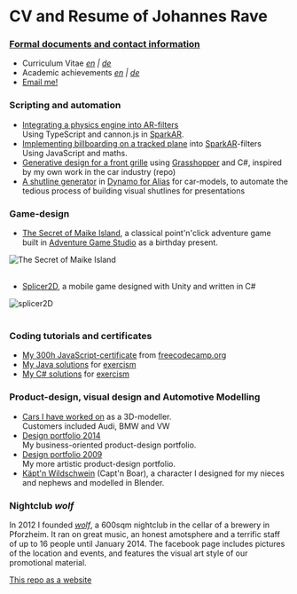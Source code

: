 # CV and Resume of Johannes Rave

### [Formal documents and contact information](./documents)

- Curriculum Vitae _[en]() \| [de]()_
- Academic achievements _[en]() \| [de]()_
- [Email me!](mailto:johannes.rave@gmail.com)

### Scripting and automation

- [Integrating a physics engine into AR-filters]()  
  Using TypeScript and cannon.js in [SparkAR](https://sparkar.facebook.com/ar-studio/).
- [Implementing billboarding on a tracked plane]() into [SparkAR](https://sparkar.facebook.com/ar-studio/)-filters  
  Using JavaScript and maths.
- [Generative design for a front grille](https://github.com/johannesrave/curriculum_vitae/tree/main/parametric_grille) using [Grasshopper](https://www.grasshopper3d.com/) and C#, inspired by my own work in the car industry (repo)
- [A shutline generator]() in [Dynamo for Alias](https://knowledge.autodesk.com/support/alias-products/learn-explore/caas/CloudHelp/cloudhelp/2019/ENU/Alias-Modeling/files/GUID-853BF189-CB9D-48C9-BF84-D4B62A4352C7-htm.html) for car-models, to automate the tedious process of building visual shutlines for presentations

### Game-design

- [The Secret of Maike Island](https://www.adventuregamestudio.co.uk/site/games/game/2517-the-secret-of-maike-island/), a classical point'n'click adventure game built in [Adventure Game Studio](https://www.adventuregamestudio.co.uk/) as a birthday present.

![The Secret of Maike Island](https://user-images.githubusercontent.com/31467653/110179054-b87cf580-7e07-11eb-9700-16acd22ade5b.gif)  
</br>

- [Splicer2D](), a mobile game designed with Unity and written in C#

![splicer2D](https://user-images.githubusercontent.com/31467653/110180080-6f2da580-7e09-11eb-9f53-6b7d64f11f0b.gif)  
</br>

### Coding tutorials and certificates
  
- [My 300h JavaScript-certificate](https://www.freecodecamp.org/certification/johannesrave/javascript-algorithms-and-data-structures) from [freecodecamp.org](freecodecamp.org)
- [My Java solutions](https://github.com/johannesrave/ExercismJavaTrack) for [exercism](https://exercism.io/)
- [My C# solutions](https://github.com/johannesrave/ExercismCSharpTrack) for [exercism](https://exercism.io/)

### Product-design, visual design and Automotive Modelling

- [Cars I have worked on]() as a 3D-modeller.  
  Customers included Audi, BMW and VW
- [Design portfolio 2014](https://github.com/johannesrave/curriculum_vitae/blob/main/design_portfolio/2014_portfolio_johannesRave_low.pdf)  
  My business-oriented product-design portfolio.
- [Design portfolio 2009](https://github.com/johannesrave/curriculum_vitae/blob/main/design_portfolio/2009_portfolio_johannesRave_low.pdf)  
  My more artistic product-design portfolio.
- [Käpt'n Wildschwein](https://github.com/johannesrave/curriculum_vitae/blob/main/captn_boar/captn_boar_complete.png) (Capt'n Boar), a character I designed for my nieces and nephews and modelled in Blender.

### Nightclub _wolf_

In 2012 I founded [_wolf_](https://www.facebook.com/wolfimbuch), a 600sqm nightclub in the cellar of a brewery in Pforzheim. It ran on great music, an honest amotsphere and a terrific staff of up to 16 people until January 2014.
The facebook page includes pictures of the location and events, and features the visual art style of our promotional material.

[This repo as a website](https://johannesrave.github.io)

